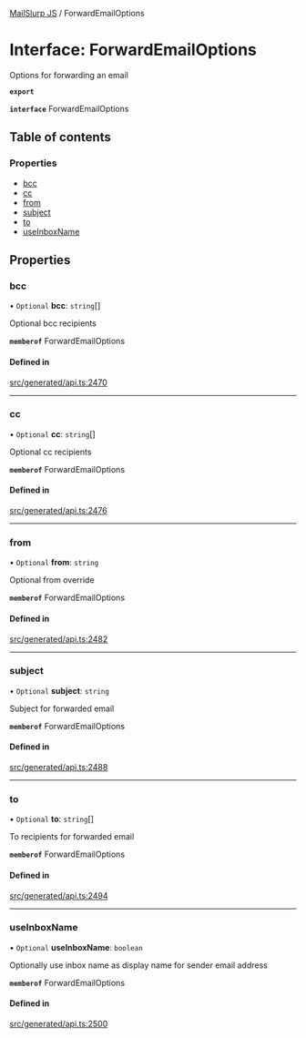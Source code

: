 [MailSlurp JS](../README.md) / ForwardEmailOptions

# Interface: ForwardEmailOptions

Options for forwarding an email

**`export`**

**`interface`** ForwardEmailOptions

## Table of contents

### Properties

- [bcc](ForwardEmailOptions.md#bcc)
- [cc](ForwardEmailOptions.md#cc)
- [from](ForwardEmailOptions.md#from)
- [subject](ForwardEmailOptions.md#subject)
- [to](ForwardEmailOptions.md#to)
- [useInboxName](ForwardEmailOptions.md#useinboxname)

## Properties

### bcc

• `Optional` **bcc**: `string`[]

Optional bcc recipients

**`memberof`** ForwardEmailOptions

#### Defined in

[src/generated/api.ts:2470](https://github.com/mailslurp/mailslurp-client/blob/113e801/src/generated/api.ts#L2470)

___

### cc

• `Optional` **cc**: `string`[]

Optional cc recipients

**`memberof`** ForwardEmailOptions

#### Defined in

[src/generated/api.ts:2476](https://github.com/mailslurp/mailslurp-client/blob/113e801/src/generated/api.ts#L2476)

___

### from

• `Optional` **from**: `string`

Optional from override

**`memberof`** ForwardEmailOptions

#### Defined in

[src/generated/api.ts:2482](https://github.com/mailslurp/mailslurp-client/blob/113e801/src/generated/api.ts#L2482)

___

### subject

• `Optional` **subject**: `string`

Subject for forwarded email

**`memberof`** ForwardEmailOptions

#### Defined in

[src/generated/api.ts:2488](https://github.com/mailslurp/mailslurp-client/blob/113e801/src/generated/api.ts#L2488)

___

### to

• `Optional` **to**: `string`[]

To recipients for forwarded email

**`memberof`** ForwardEmailOptions

#### Defined in

[src/generated/api.ts:2494](https://github.com/mailslurp/mailslurp-client/blob/113e801/src/generated/api.ts#L2494)

___

### useInboxName

• `Optional` **useInboxName**: `boolean`

Optionally use inbox name as display name for sender email address

**`memberof`** ForwardEmailOptions

#### Defined in

[src/generated/api.ts:2500](https://github.com/mailslurp/mailslurp-client/blob/113e801/src/generated/api.ts#L2500)
